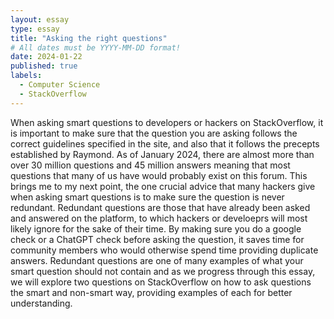 ```yaml
---
layout: essay
type: essay
title: "Asking the right questions"
# All dates must be YYYY-MM-DD format!
date: 2024-01-22
published: true
labels:
  - Computer Science
  - StackOverflow
---
```


When asking smart questions to developers or hackers on StackOverflow, it is important to make sure that the question you are asking follows the correct guidelines specified in the site, and also that it follows the precepts established by Raymond. As of January 2024, there are almost more than over 30 million questions and 45 million answers meaning that most questions that many of us have would probably exist on this forum. This brings me to my next point, the one crucial advice that many hackers give when asking smart questions is to make sure the question is never redundant. Redundant questions are those that have already been asked and answered on the platform, to which hackers or develoeprs will most likely ignore for the sake of their time. By making sure you do a google check or a ChatGPT check before asking the question, it saves time for community members who would otherwise spend time providing duplicate answers. Redundant questions are one of many examples of what your smart question should not contain and as we progress through this essay, we will explore two questions on StackOverflow on how to ask questions the smart and non-smart way, providing examples of each for better understanding.


